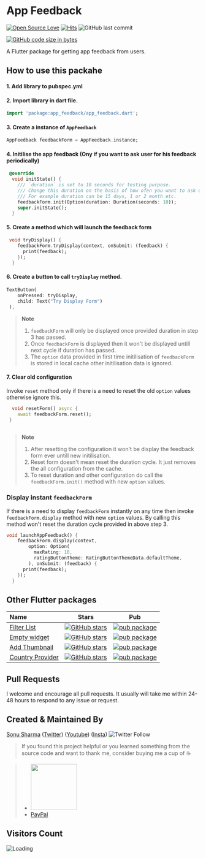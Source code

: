 # App Feedback
[![Open Source Love](https://badges.frapsoft.com/os/v2/open-source.svg?v=103)](https://github.com/TheAlphamerc/app_feedback)
[![Hits](https://hits.seeyoufarm.com/api/count/incr/badge.svg?url=https%3A%2F%2Fgithub.com%2FTheAlphamerc%2Fapp_feedback&count_bg=%2379C83D&title_bg=%23555555&icon=&icon_color=%23E7E7E7&title=hits&edge_flat=false)](https://hits.seeyoufarm.com)
![GitHub last commit](https://img.shields.io/github/last-commit/TheAlphamerc/app_feedback) 

[![GitHub code size in bytes](https://img.shields.io/github/languages/code-size/TheAlphamerc/app_feedback.svg)](https://github.com/TheAlphamerc/app_feedback)

A Flutter package for getting app feedback from users.


## How to use this packahe
#### 1. Add library to pubspec.yml

#### 2. Import library in dart file.
```dart
import 'package:app_feedback/app_feedback.dart';
```

#### 3. Create a instance of `AppFeedback`
```dart
AppFeedback feedbackForm = AppFeedback.instance;
```

#### 4. Initilise the app feedback (Ony if you want to ask user for his feedback periodically)
```dart
 @override
  void initState() {
    /// `duration` is set to 10 seconds for testing purpose.
    /// Change this duration on the basis of how ofen you want to ask user for his feedback.
    /// For example duration can be 15 days, 1 or 2 month etc.
    feedbackForm.init(Option(duration: Duration(seconds: 10));
    super.initState();
  }
```

#### 5. Create a method which will launch the feedback form
```dart
 void tryDisplay() {
    feedbackForm.tryDisplay(context, onSubmit: (feedback) {
      print(feedback);
    });
  }
```

#### 6. Create a button to call `tryDisplay` method.
```dart
TextButton(
    onPressed: tryDisplay,
    child: Text("Try Display Form") 
 ),
```


> **Note** 
> 1. `feedbackForm` will only be displayed once provided duration in step 3 has passed.
> 2. Once `feedbackForm` is displayed then it won't be displayed untill next cycle if duration has passed.
> 3. The `option` data provided in first time initilisation of `feedbackForm` is stored in local cache other initilisation data is ignored. 

#### 7. Clear old configuration
Invoke `reset` method only if there is a need to reset the old `option` values otherwise ignore this.
```dart
  void resetForm() async {
    await feedbackForm.reset();
 }
 
```
> **Note** 
> 1. After resetting the configuration it won't be display the feedback form ever untill new initilisation. 
> 2. Reset form doesn't mean reset the duration cycle. It just removes the all configuration from the cache.
> 3. To reset duration and other configuration do call the `feedbackForm.init()` method with new `option` values. 


### Display instant `feedbackForm`
If there is a need to display `feedbackForm` instantly on any time then invoke `feedbackForm.display` method with new `option` values. 
By calling this method won't reset the duration cycle provided in above step 3.

```dart
void launchAppFeedback() {
    feedbackForm.display(context,
        option: Option(
          maxRating: 10,
          ratingButtonTheme: RatingButtonThemeData.defaultTheme,
        ), onSubmit: (feedback) {
      print(feedback);
    });
  }
```


## Other Flutter packages
 Name        | Stars        | Pub |
:-------------------------|------------------------- | ------------------------- |
|[Filter List](https://github.com/TheAlphamerc/flutter_plugin_filter_list) |[![GitHub stars](https://img.shields.io/github/stars/Thealphamerc/flutter_plugin_filter_list?style=social)](https://github.com/login?return_to=https://github.com/TheAlphamerc/flutter_plugin_filter_list) | [![pub package](https://img.shields.io/pub/v/empty_widget?color=blue)](https://pub.dev/packages/filter_list) |
|[Empty widget](https://github.com/TheAlphamerc/empty_widget) |[![GitHub stars](https://img.shields.io/github/stars/Thealphamerc/empty_widget?style=social)](https://github.com/login?return_to=https://github.com/TheAlphamerc/empty_widget) | [![pub package](https://img.shields.io/pub/v/empty_widget?color=blue)](https://pub.dev/packages/empty_widget) |
|[Add Thumbnail](https://github.com/TheAlphamerc/flutter_plugin_add_thumbnail) |[![GitHub stars](https://img.shields.io/github/stars/Thealphamerc/flutter_plugin_add_thumbnail?style=social)](https://github.com/login?return_to=https://github.com/TheAlphamerc/flutter_plugin_add_thumbnail) | [![pub package](https://img.shields.io/pub/v/add_thumbnail?color=blue)](https://pub.dev/packages/add_thumbnail) |
|[Country Provider](https://github.com/TheAlphamerc/country_provider) |[![GitHub stars](https://img.shields.io/github/stars/Thealphamerc/country_provider?style=social)](https://github.com/login?return_to=https://github.com/TheAlphamerc/country_provider) | [![pub package](https://img.shields.io/pub/v/country_provider?color=blue)](https://pub.dev/packages/country_provider) |


## Pull Requests

I welcome and encourage all pull requests. It usually will take me within 24-48 hours to respond to any issue or request.

## Created & Maintained By

[Sonu Sharma](https://github.com/TheAlphamerc) ([Twitter](https://www.twitter.com/TheAlphamerc)) ([Youtube](https://www.youtube.com/user/sonusharma045sonu/))
([Insta](https://www.instagram.com/_sonu_sharma__))  ![Twitter Follow](https://img.shields.io/twitter/follow/thealphamerc?style=social)

> If you found this project helpful or you learned something from the source code and want to thank me, consider buying me a cup of :coffee:
>

> * <a href="https://www.buymeacoffee.com/thealphamerc"><img src="https://cdn.buymeacoffee.com/buttons/v2/default-yellow.png" width="120"></a>
> * [PayPal](https://www.paypal.me/TheAlphamerc/)


## Visitors Count

<img align="left" src = "https://profile-counter.glitch.me/app_feedback/count.svg" alt ="Loading">

